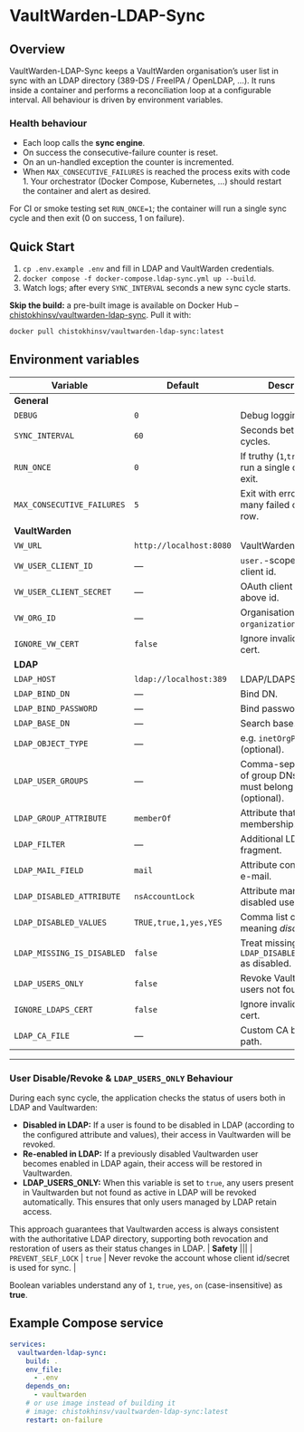 # VaultWarden-LDAP-Sync

## Overview
VaultWarden-LDAP-Sync keeps a VaultWarden organisation’s user list in sync with an LDAP directory (389-DS / FreeIPA / OpenLDAP, …).
It runs inside a container and performs a reconciliation loop at a configurable interval.
All behaviour is driven by environment variables.

### Health behaviour
* Each loop calls the **sync engine**.
* On success the consecutive-failure counter is reset.
* On an un-handled exception the counter is incremented.
* When `MAX_CONSECUTIVE_FAILURES` is reached the process exits with code 1. Your orchestrator (Docker Compose, Kubernetes, …) should restart the container and alert as desired.

For CI or smoke testing set `RUN_ONCE=1`; the container will run a single sync cycle and then exit (0 on success, 1 on failure).

## Quick Start
1. `cp .env.example .env` and fill in LDAP and VaultWarden credentials.
2. `docker compose -f docker-compose.ldap-sync.yml up --build`.
3. Watch logs; after every `SYNC_INTERVAL` seconds a new sync cycle starts.

**Skip the build:** a pre-built image is available on Docker Hub – [chistokhinsv/vaultwarden-ldap-sync](https://hub.docker.com/r/chistokhinsv/vaultwarden-ldap-sync). Pull it with:

```bash
docker pull chistokhinsv/vaultwarden-ldap-sync:latest
```

## Environment variables
| Variable | Default | Description |
|----------|---------|-------------|
| **General** |||
| `DEBUG` | `0` | Debug logging mode. |
| `SYNC_INTERVAL` | `60` | Seconds between sync cycles. |
| `RUN_ONCE` | `0` | If truthy (`1`,`true`,`yes`,`on`) run a single cycle and exit. |
| `MAX_CONSECUTIVE_FAILURES` | `5` | Exit with error after this many failed cycles in a row. |
| **VaultWarden** |||
| `VW_URL` | `http://localhost:8080` | VaultWarden base URL. |
| `VW_USER_CLIENT_ID` | — | `user.`-scoped OAuth client id. |
| `VW_USER_CLIENT_SECRET` | — | OAuth client secret for above id. |
| `VW_ORG_ID` | — | Organisation UUID or `organization.<uuid>`. |
| `IGNORE_VW_CERT` | `false` | Ignore invalid HTTPS cert. |
| **LDAP** |||
| `LDAP_HOST` | `ldap://localhost:389` | LDAP/LDAPS host URI. |
| `LDAP_BIND_DN` | — | Bind DN. |
| `LDAP_BIND_PASSWORD` | — | Bind password. |
| `LDAP_BASE_DN` | — | Search base. |
| `LDAP_OBJECT_TYPE` | — | e.g. `inetOrgPerson` (optional). |
| `LDAP_USER_GROUPS` | — | Comma-separated list of group DNs that users must belong to (optional). |
| `LDAP_GROUP_ATTRIBUTE` | `memberOf` | Attribute that lists group membership. |
| `LDAP_FILTER` | — | Additional LDAP filter fragment. |
| `LDAP_MAIL_FIELD` | `mail` | Attribute containing user e-mail. |
| `LDAP_DISABLED_ATTRIBUTE` | `nsAccountLock` | Attribute marking disabled users. |
| `LDAP_DISABLED_VALUES` | `TRUE,true,1,yes,YES` | Comma list of values meaning *disabled*. |
| `LDAP_MISSING_IS_DISABLED` | `false` | Treat missing `LDAP_DISABLED_ATTRIBUTE` as disabled. |
| `LDAP_USERS_ONLY` | `false` | Revoke VaultWarden users not found in LDAP. |
| `IGNORE_LDAPS_CERT` | `false` | Ignore invalid LDAPS cert. |
| `LDAP_CA_FILE` | — | Custom CA bundle file path. |

---

### User Disable/Revoke & `LDAP_USERS_ONLY` Behaviour

During each sync cycle, the application checks the status of users both in LDAP and Vaultwarden:
- **Disabled in LDAP:** If a user is found to be disabled in LDAP (according to the configured attribute and values), their access in Vaultwarden will be revoked.
- **Re-enabled in LDAP:** If a previously disabled Vaultwarden user becomes enabled in LDAP again, their access will be restored in Vaultwarden.
- **LDAP_USERS_ONLY:** When this variable is set to `true`, any users present in Vaultwarden but not found as active in LDAP will be revoked automatically. This ensures that only users managed by LDAP retain access.

This approach guarantees that Vaultwarden access is always consistent with the authoritative LDAP directory, supporting both revocation and restoration of users as their status changes in LDAP.
| **Safety** |||
| `PREVENT_SELF_LOCK` | `true` | Never revoke the account whose client id/secret is used for sync. |

Boolean variables understand any of `1`, `true`, `yes`, `on` (case-insensitive) as **true**.

## Example Compose service
```yaml
services:
  vaultwarden-ldap-sync:
    build: .
    env_file:
      - .env
    depends_on:
      - vaultwarden
    # or use image instead of building it
    # image: chistokhinsv/vaultwarden-ldap-sync:latest
    restart: on-failure
```
